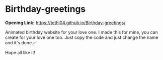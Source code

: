 # Birthday-greetings
**Opening Link:**   https://tethi04.github.io/Birthday-greetings/


Animated birthday website for your love one. I made this for mine, you can create for your love one too. Just copy the code and just change the name and it's done.✅ 

Hope all like it!
